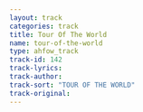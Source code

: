 ```yaml
---
layout: track
categories: track
title: Tour Of The World
name: tour-of-the-world
type: ahfow_track
track-id: 142
track-lyrics: 
track-author: 
track-sort: "TOUR OF THE WORLD"
track-original: 
---
```

